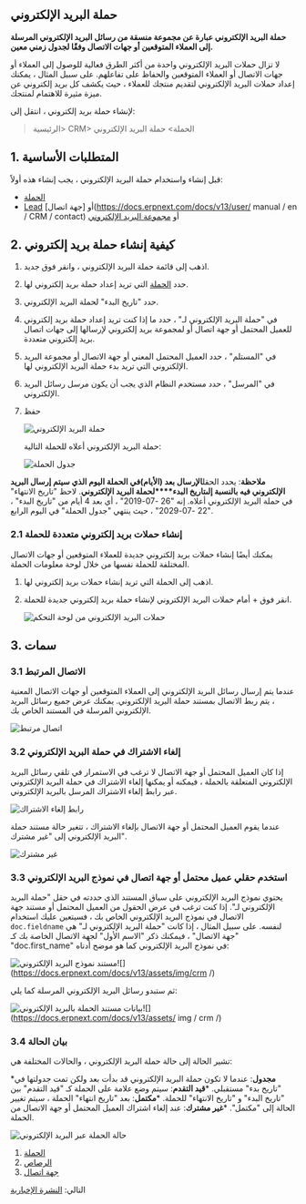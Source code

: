 ## حملة البريد الإلكتروني

**حملة البريد الإلكتروني عبارة عن مجموعة منسقة من رسائل البريد الإلكتروني المرسلة إلى العملاء المتوقعين أو جهات الاتصال وفقًا لجدول زمني معين.**

لا تزال حملات البريد الإلكتروني واحدة من أكثر الطرق فعالية للوصول إلى العملاء أو جهات الاتصال أو العملاء المتوقعين والحفاظ على تفاعلهم. على سبيل المثال ، يمكنك إعداد حملات البريد الإلكتروني لتقديم منتجك للعملاء ، حيث يكشف كل بريد إلكتروني عن ميزة مثيرة للاهتمام لمنتجك.

لإنشاء حملة بريد إلكتروني ، انتقل إلى:

> الرئيسية> CRM> الحملة> حملة البريد الإلكتروني

## 1. المتطلبات الأساسية

قبل إنشاء واستخدام حملة البريد الإلكتروني ، يجب إنشاء هذه أولاً:

* [الحملة](https://docs.erpnext.com/docs/v13/user/manual/en/CRM/campaign)
* [Lead](https://docs.erpnext.com/docs/v13/user/manual/en/CRM/lead) أو [جهة اتصال](https://docs.erpnext.com/docs/v13/user/ manual / en / CRM / contact) أو [مجموعة البريد الإلكتروني](https://docs.erpnext.com/docs/v13/user/manual/en/CRM/email_group)

## 2. كيفية إنشاء حملة بريد إلكتروني

1. اذهب إلى قائمة حملة البريد الإلكتروني ، وانقر فوق جديد.
2. حدد [الحملة](https://docs.erpnext.com/docs/v13/user/manual/en/CRM/campaign) التي تريد إعداد حملة بريد إلكتروني لها.
3. حدد "تاريخ البدء" لحملة البريد الإلكتروني.
4. في "حملة البريد الإلكتروني لـ" ، حدد ما إذا كنت تريد إعداد حملة بريد إلكتروني للعميل المحتمل أو جهة اتصال أو لمجموعة بريد إلكتروني لإرسالها إلى جهات اتصال بريد إلكتروني متعددة.
5. في "المستلم" ، حدد العميل المحتمل المعني أو جهة الاتصال أو مجموعة البريد الإلكتروني التي تريد بدء حملة البريد الإلكتروني لها.
6. في "المرسل" ، حدد مستخدم النظام الذي يجب أن يكون مرسل رسائل البريد الإلكتروني.
7. حفظ
    
    ![حملة البريد الإلكتروني](https://docs.erpnext.com/files/email-campaign.png)
    
    حملة البريد الإلكتروني أعلاه للحملة التالية:
    
    ![جدول الحملة](https://docs.erpnext.com/files/campaign-email-schedule.png)
    
  **ملاحظة**: يحدد الحقل**الإرسال بعد (الأيام)**في الحملة اليوم الذي سيتم إرسال البريد الإلكتروني فيه بالنسبة إلى**تاريخ البدء****لحملة البريد الإلكتروني**. لاحظ "تاريخ الانتهاء" في حملة البريد الإلكتروني أعلاه. إنه "26 -07-2019" ، أي بعد 4 أيام من "تاريخ البدء" ، "22 -07-2029" ، حيث ينتهي "جدول الحملة" في اليوم الرابع.
    

### 2.1 إنشاء حملات بريد إلكتروني متعددة للحملة

يمكنك أيضًا إنشاء حملات بريد إلكتروني جديدة للعملاء المتوقعين أو جهات الاتصال المختلفة للحملة نفسها من خلال لوحة معلومات الحملة.

1. اذهب إلى الحملة التي تريد إنشاء حملات بريد إلكتروني لها.
2. انقر فوق + أمام حملات البريد الإلكتروني لإنشاء حملة بريد إلكتروني جديدة للحملة.
    
    ![حملات البريد الإلكتروني من لوحة التحكم](https://docs.erpnext.com/files/campaign-dashboard.png)
    

## 3. سمات

### 3.1 الاتصال المرتبط

عندما يتم إرسال رسائل البريد الإلكتروني إلى العملاء المتوقعين أو جهات الاتصال المعنية ، يتم ربط الاتصال بمستند حملة البريد الإلكتروني. يمكنك عرض جميع رسائل البريد الإلكتروني المرسلة في المستند الخاص بك.

![اتصال مرتبط](https://docs.erpnext.com/files/email-campaign-linked-comm.png)

### 3.2 إلغاء الاشتراك في حملة البريد الإلكتروني

إذا كان العميل المحتمل أو جهة الاتصال لا ترغب في الاستمرار في تلقي رسائل البريد الإلكتروني المتعلقة بالحملة ، فيمكنه أو يمكنها إلغاء الاشتراك في حملة البريد الإلكتروني عبر رابط إلغاء الاشتراك المرسل بالبريد الإلكتروني.

![رابط إلغاء الاشتراك](https://docs.erpnext.com/files/unsubscribe-link.png)

عندما يقوم العميل المحتمل أو جهة الاتصال بإلغاء الاشتراك ، تتغير حالة مستند حملة البريد الإلكتروني إلى "غير مشترك".

![غير مشترك](https://docs.erpnext.com/files/email-campaign-unsubscrib.png)

### 3.3 استخدم حقلي عميل محتمل أو جهة اتصال في نموذج البريد الإلكتروني

يحتوي نموذج البريد الإلكتروني على سياق المستند الذي حددته في حقل "حملة البريد الإلكتروني لـ". إذا كنت ترغب في عرض الحقول من العميل المحتمل أو مستند جهة الاتصال في نموذج البريد الإلكتروني الخاص بك ، فسيتعين عليك استخدام `doc.fieldname` لنفسه. على سبيل المثال ، إذا كانت "حملة البريد الإلكتروني لـ" هي "جهة الاتصال" ، فيمكنك ذكر "الاسم الأول" لجهة الاتصال الخاصة بك كـ "doc.first_name" في نموذج البريد الإلكتروني كما هو موضح أدناه:

![مستند نموذج البريد الإلكتروني](https://docs.erpnext.com/files/email-template-doc.png)![](https://docs.erpnext.com/docs/v13/assets/img/crm /)

ثم ستبدو رسائل البريد الإلكتروني المرسلة كما يلي:

![بيانات مستند الحملة بالبريد الإلكتروني](https://docs.erpnext.com/files/email-campaign-doc-data.png)![](https://docs.erpnext.com/docs/v13/assets/ img / crm /)

### 3.4 بيان الحالة

تشير الحالة إلى حالة حملة البريد الإلكتروني ، والحالات المختلفة هي:

***مجدول**: عندما لا تكون حملة البريد الإلكتروني قد بدأت بعد ولكن تمت جدولتها في "تاريخ بدء" مستقبلي.
***قيد التقدم**: سيتم وضع علامة على الحملة كـ "قيد التقدم" بين "تاريخ البدء" و "تاريخ الانتهاء" للحملة.
***مكتمل**: بعد "تاريخ انتهاء" الحملة ، سيتم تغيير الحالة إلى "مكتمل".
***غير مشترك**: عند إلغاء اشتراك العميل المحتمل أو جهة الاتصال من الحملة.

![حالة الحملة عبر البريد الإلكتروني](https://docs.erpnext.com/files/email-campaign-status.png)

1. [الحملة](https://docs.erpnext.com/docs/v13/user/manual/en/CRM/campaign)
2. [الرصاص](https://docs.erpnext.com/docs/v13/user/manual/en/CRM/lead)
3. [جهة اتصال](https://docs.erpnext.com/docs/v13/user/manual/en/CRM/contact)

التالي: [النشرة الإخبارية](https://docs.erpnext.com/docs/v13/user/manual/en/CRM/newsletter)
